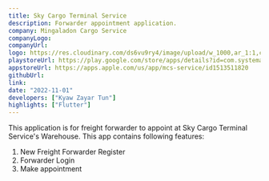 ```yaml
---
title: Sky Cargo Terminal Service
description: Forwarder appointment application.
company: Mingaladon Cargo Service
companyLogo:
companyUrl:
logo: https://res.cloudinary.com/ds6vu9ry4/image/upload/w_1000,ar_1:1,c_fill,g_auto,e_art:hokusai/v1722995660/projects/9_rftqdf.png
playstoreUrl: https://play.google.com/store/apps/details?id=com.systematic.mcs_service
appstoreUrl: https://apps.apple.com/us/app/mcs-service/id1513511820
githubUrl:
link:
date: "2022-11-01"
developers: ["Kyaw Zayar Tun"]
highlights: ["Flutter"]
---
```


This application is for freight forwarder to appoint at Sky Cargo Terminal Service's Warehouse. This app contains following features:

1. New Freight Forwarder Register
2. Forwarder Login
3. Make appointment
